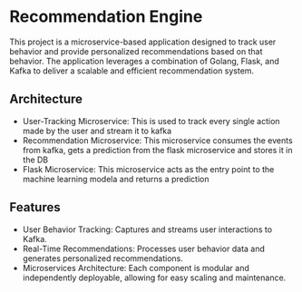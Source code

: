# Recommendation Engine

This project is a microservice-based application designed to track user behavior and provide personalized recommendations based on that behavior. The application leverages a combination of Golang, Flask, and Kafka to deliver a scalable and efficient recommendation system.



## Architecture

- User-Tracking Microservice: This is used to track every single action made by the user and stream it to kafka
- Recommendation Microservice: This microservice consumes the events from kafka, gets a prediction from the flask microservice and stores it in the DB
- Flask Microservice: This microservice acts as the entry point to the machine learning modela and returns a prediction 


## Features

- User Behavior Tracking: Captures and streams user interactions to Kafka.
- Real-Time Recommendations: Processes user behavior data and generates personalized recommendations.
- Microservices Architecture: Each component is modular and independently deployable, allowing for easy scaling and maintenance.
